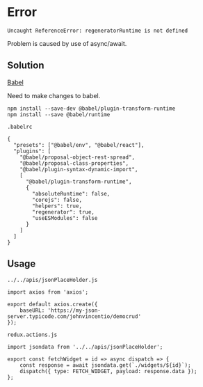 # Error

```
Uncaught ReferenceError: regeneratorRuntime is not defined
```

Problem is caused by use of async/await.

## Solution

[Babel](https://babeljs.io/docs/en/babel-plugin-transform-runtime/)

Need to make changes to babel.

```
npm install --save-dev @babel/plugin-transform-runtime
npm install --save @babel/runtime
```

`.babelrc`

```
{
  "presets": ["@babel/env", "@babel/react"],
  "plugins": [
    "@babel/proposal-object-rest-spread",
    "@babel/proposal-class-properties",
    "@babel/plugin-syntax-dynamic-import",
    [
      "@babel/plugin-transform-runtime",
      {
        "absoluteRuntime": false,
        "corejs": false,
        "helpers": true,
        "regenerator": true,
        "useESModules": false
      }
    ]
  ]
}
```

## Usage

`../../apis/jsonPlaceHolder.js`

```
import axios from 'axios';

export default axios.create({
	baseURL: 'https://my-json-server.typicode.com/johnvincentio/democrud'
});
```

`redux.actions.js`

```
import jsondata from '../../apis/jsonPlaceHolder';

export const fetchWidget = id => async dispatch => {
	const response = await jsondata.get(`./widgets/${id}`);
	dispatch({ type: FETCH_WIDGET, payload: response.data });
};
```
